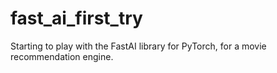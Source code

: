 # fast_ai_first_try
Starting to play with the FastAI library for PyTorch, for a movie recommendation engine.
